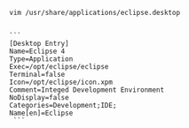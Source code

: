 
    vim /usr/share/applications/eclipse.desktop
    
    
    ```
    [Desktop Entry]
    Name=Eclipse 4
    Type=Application
    Exec=/opt/eclipse/eclipse
    Terminal=false
    Icon=/opt/eclipse/icon.xpm
    Comment=Integed Development Environment
    NoDisplay=false
    Categories=Development;IDE;
    Name[en]=Eclipse
     ```
     
    
